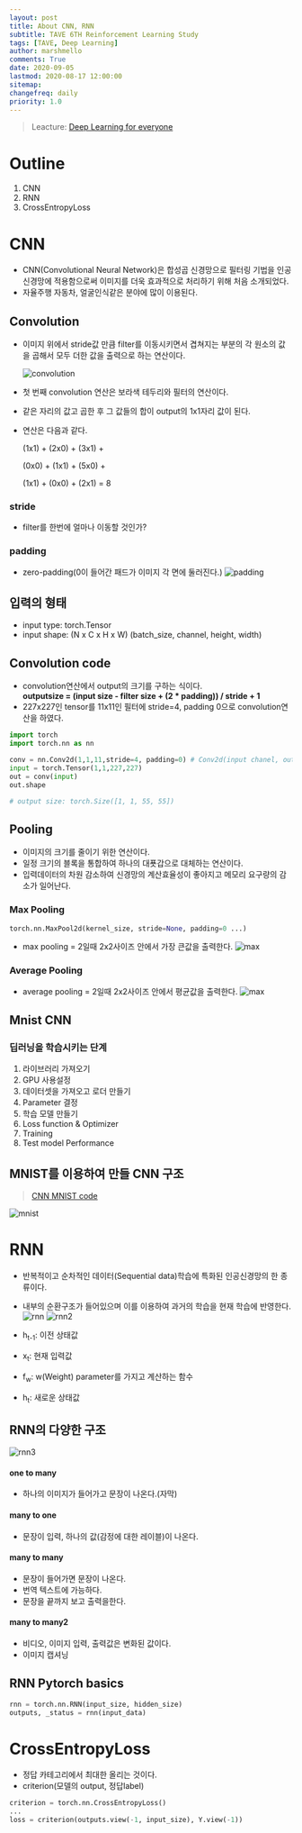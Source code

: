 ```yaml
---
layout: post
title: About CNN, RNN
subtitle: TAVE 6TH Reinforcement Learning Study
tags: [TAVE, Deep Learning]
author: marshmello
comments: True
date: 2020-09-05
lastmod: 2020-08-17 12:00:00
sitemap:
changefreq: daily
priority: 1.0
---
```


> Leacture: [Deep Learning for everyone](https://www.youtube.com/playlist?list=PLQ28Nx3M4JrhkqBVIXg-i5_CVVoS1UzAv)

# Outline

1. CNN
2. RNN
3. CrossEntropyLoss

# CNN

- CNN(Convolutional Neural Network)은 합성곱 신경망으로 필터링 기법을 인공신경망에 적용함으로써 이미지를 더욱 효과적으로 처리하기 위해 처음 소개되었다.
- 자율주행 자동차, 얼굴인식같은 분야에 많이 이용된다.

## Convolution

- 이미지 위에서 stride값 만큼 filter를 이동시키면서 겹쳐지는 부분의 각 원소의 값을 곱해서 모두 더한 값을 출력으로 하는 연산이다.

  ![convolution](/assets/img/RL_Study4/convolution.png)

- 첫 번째 convolution 연산은 보라색 테두리와 필터의 연산이다.
- 같은 자리의 값고 곱한 후 그 값들의 합이 output의 1x1자리 값이 된다.
- 연산은 다음과 같다.
  <p>(1x1) + (2x0) + (3x1) +</p>
  <p>(0x0) + (1x1) + (5x0) +</p>
  <p>(1x1) + (0x0) + (2x1) = 8</p>

### stride

- filter를 한번에 얼마나 이동할 것인가?

### padding

- zero-padding(0이 들어간 패드가 이미지 각 면에 둘러진다.)
  ![padding](/assets/img/RL_Study4/padding.png)

## 입력의 형태

- input type: torch.Tensor
- input shape: (N x C x H x W)
  (batch_size, channel, height, width)

## Convolution code

- convolution연산에서 output의 크기를 구하는 식이다.  
  <b>outputsize = (input size - filter size + (2 \* padding)) / stride + 1</b>
- 227x227인 tensor를 11x11인 필터에 stride=4, padding 0으로 convolution연산을 하였다.

```python
import torch
import torch.nn as nn

conv = nn.Conv2d(1,1,11,stride=4, padding=0) # Conv2d(input chanel, output chanel, filter size, stride, padding)
input = torch.Tensor(1,1,227,227)
out = conv(input)
out.shape

# output size: torch.Size([1, 1, 55, 55])
```

## Pooling

- 이미지의 크기를 줄이기 위한 연산이다.
- 일정 크기의 블록을 통합하여 하나의 대푯갑으로 대체하는 연산이다.
- 입력데이터의 차원 감소하여 신경망의 계산효율성이 좋아지고 메모리 요구량의 감소가 일어난다.

### Max Pooling

```python
torch.nn.MaxPool2d(kernel_size, stride=None, padding=0 ...)
```

- max pooling = 2일때 2x2사이즈 안에서 가장 큰값을 출력한다.
  ![max](/assets/img/RL_Study4/max.png)

### Average Pooling

- average pooling = 2일때 2x2사이즈 안에서 평균값을 출력한다.
  ![max](/assets/img/RL_Study4/avg.png)

## Mnist CNN

### 딥러닝을 학습시키는 단계

1. 라이브러리 가져오기
2. GPU 사용설정
3. 데이터셋을 가져오고 로더 만들기
4. Parameter 결정
5. 학습 모델 만들기
6. Loss function & Optimizer
7. Training
8. Test model Performance

## MNIST를 이용하여 만들 CNN 구조

> [CNN MNIST code](https://github.com/Marshmellowon/DeepLearning_with_Pytorch/blob/master/Mnist_CNN_jupyter.ipynb)

![mnist](/assets/img/RL_Study4/Mnist.png)

# RNN

- 반복적이고 순차적인 데이터(Sequential data)학습에 특화된 인공신경망의 한 종류이다.
- 내부의 순환구조가 들어있으며 이를 이용하여 과거의 학습을 현재 학습에 반영한다.
  ![rnn](/assets/img/RL_Study4/rnn.png)
  ![rnn2](/assets/img/RL_Study4/rnn2.png)

- h<sub>t-1</sub>: 이전 상태값
- x<sub>t</sub>: 현재 입력값
- f<sub>w</sub>: w(Weight) parameter를 가지고 계산하는 함수
- h<sub>t</sub>: 새로운 상태값

## RNN의 다양한 구조

![rnn3](/assets/img/RL_Study4/rnn3.png)

#### one to many

- 하나의 이미지가 들어가고 문장이 나온다.(자막)

#### many to one

- 문장이 입력, 하나의 값(감정에 대한 레이블)이 나온다.

#### many to many

- 문장이 들어가면 문장이 나온다.
- 번역 텍스트에 가능하다.
- 문장을 끝까지 보고 출력을한다.

#### many to many2

- 비디오, 이미지 입력, 출력값은 변화된 값이다.
- 이미지 캡셔닝

## RNN Pytorch basics

```python
rnn = torch.nn.RNN(input_size, hidden_size)
outputs, _status = rnn(input_data)
```

# CrossEntropyLoss

- 정답 카테고리에서 최대한 올리는 것이다.
- criterion(모델의 output, 정답label)

```python
criterion = torch.nn.CrossEntropyLoss()
...
loss = criterion(outputs.view(-1, input_size), Y.view(-1))
```
